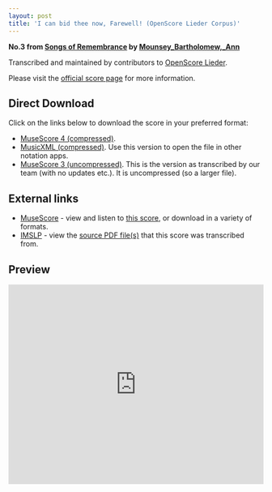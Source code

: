 ```yaml
---
layout: post
title: 'I can bid thee now, Farewell! (OpenScore Lieder Corpus)'
---
```


__No.3 from [Songs of Remembrance](https://fourscoreandmore.org/openscore/lieder/Mounsey_Bartholomew%2C_Ann/Songs_of_Remembrance/) by [Mounsey_Bartholomew,_Ann](https://fourscoreandmore.org/openscore/lieder/Mounsey_Bartholomew%2C_Ann)__

Transcribed and maintained by contributors to [OpenScore Lieder].

Please visit the [official score page] for more information.

[official score page]: https://musescore.com/openscore-lieder-corpus/scores/6648595
[OpenScore Lieder]: https://musescore.com/openscore-lieder-corpus

## Direct Download

Click on the links below to download the score in your preferred format:
- [MuseScore 4 (compressed)](https://fourscoreandmore.org/openscore/lieder/Mounsey_Bartholomew%2C_Ann/Songs_of_Remembrance/3_I_can_bid_thee_now%2C_Farewell%21.mscz).
- [MusicXML (compressed)](https://fourscoreandmore.org/openscore/lieder/Mounsey_Bartholomew%2C_Ann/Songs_of_Remembrance/3_I_can_bid_thee_now%2C_Farewell%21.mxl). Use this version to open the file in other notation apps.
- [MuseScore 3 (uncompressed)](https://raw.githubusercontent.com/OpenScore/Lieder/refs/heads/main/scores/Mounsey_Bartholomew%2C_Ann/Songs_of_Remembrance/3_I_can_bid_thee_now%2C_Farewell%21/lc6648595.mscx). This is the version as transcribed by our team (with no updates etc.). It is uncompressed (so a larger file).

## External links

- [MuseScore] - view and listen to [this score][MuseScore], or download in a variety of formats.
- [IMSLP] - view the [source PDF file(s)][IMSLP] that this score was transcribed from.

[MuseScore]: https://musescore.com/score/6648595
[IMSLP]: https://imslp.org/wiki/Special:ReverseLookup/668562

## Preview

<iframe width="100%" height="394" src="https://musescore.com/openscore-lieder-corpus/scores/6648595/embed" frameborder="0" allowfullscreen allow="autoplay; fullscreen"></iframe>
